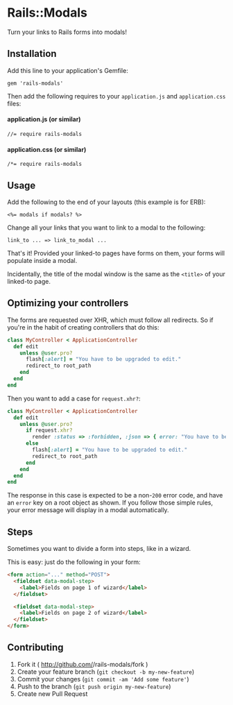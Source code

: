 # Rails::Modals

Turn your links to Rails forms into modals!

## Installation

Add this line to your application's Gemfile:

    gem 'rails-modals'

Then add the following requires to your `application.js` and `application.css` files:

#### application.js (or similar)

    //= require rails-modals

#### application.css (or similar)

    /*= require rails-modals

## Usage

Add the following to the end of your layouts (this example is for ERB):

    <%= modals if modals? %>

Change all your links that you want to link to a modal to the following:

    link_to ... => link_to_modal ...

That's it! Provided your linked-to pages have forms on them, your forms will populate inside a modal.

Incidentally, the title of the modal window is the same as the `<title>` of your linked-to page.

## Optimizing your controllers

The forms are requested over XHR, which must follow all redirects. So if you're in the habit of creating controllers that do this:

```ruby
class MyController < ApplicationController
  def edit
    unless @user.pro?
      flash[:alert] = "You have to be upgraded to edit."
      redirect_to root_path
    end
  end
end
```

Then you want to add a case for `request.xhr?`:

```ruby
class MyController < ApplicationController
  def edit
    unless @user.pro?
      if request.xhr?
        render :status => :forbidden, :json => { error: "You have to be upgraded to edit." }
      else
        flash[:alert] = "You have to be upgraded to edit."
        redirect_to root_path
      end
    end
  end
end
```

The response in this case is expected to be a non-`200` error code, and have an `error` key on a root object as shown. If you follow those simple rules, your error message will display in a modal automatically.


## Steps

Sometimes you want to divide a form into steps, like in a wizard.

This is easy: just do the following in your form:

```html
<form action="..." method="POST">
  <fieldset data-modal-step>
    <label>Fields on page 1 of wizard</label>
  </fieldset>

  <fieldset data-modal-step>
    <label>Fields on page 2 of wizard</label>
  </fieldset>
</form>
```

## Contributing

1. Fork it ( http://github.com/<my-github-username>/rails-modals/fork )
2. Create your feature branch (`git checkout -b my-new-feature`)
3. Commit your changes (`git commit -am 'Add some feature'`)
4. Push to the branch (`git push origin my-new-feature`)
5. Create new Pull Request
